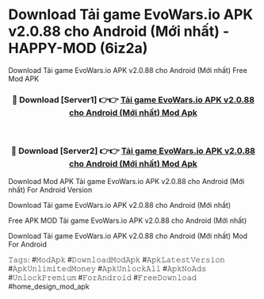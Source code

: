 # Download Tải game EvoWars.io APK v2.0.88 cho Android (Mới nhất) - HAPPY-MOD (6iz2a)
Download Tải game EvoWars.io APK v2.0.88 cho Android (Mới nhất) Free Mod APK

<div align="center">
<h3>🔴 Download [Server1] 👉👉 <a href="https://apkcomod.com?title=Tải_game_EvoWars.io_APK_v2.0.88_cho_Android_(Mới_nhất)">Tải game EvoWars.io APK v2.0.88 cho Android (Mới nhất) Mod Apk</a></h3><br>

<h3>🔴 Download [Server2] 👉👉 <a href="https://apkcomod.com?title=Tải_game_EvoWars.io_APK_v2.0.88_cho_Android_(Mới_nhất)">Tải game EvoWars.io APK v2.0.88 cho Android (Mới nhất) Mod Apk</a></h3>
</div>


Download Mod APK Tải game EvoWars.io APK v2.0.88 cho Android (Mới nhất) For Android Version

Download Tải game EvoWars.io APK v2.0.88 cho Android (Mới nhất) 

Free APK MOD Tải game EvoWars.io APK v2.0.88 cho Android (Mới nhất) 

Download Tải game EvoWars.io APK v2.0.88 cho Android (Mới nhất) Mod For Android

𝚃𝚊𝚐𝚜: #𝙼𝚘𝚍𝙰𝚙𝚔 #𝙳𝚘𝚠𝚗𝚕𝚘𝚊𝚍𝙼𝚘𝚍𝙰𝚙𝚔 #𝙰𝚙𝚔𝙻𝚊𝚝𝚎𝚜𝚝𝚅𝚎𝚛𝚜𝚒𝚘𝚗 #𝙰𝚙𝚔𝚄𝚗𝚕𝚒𝚖𝚒𝚝𝚎𝚍𝙼𝚘𝚗𝚎𝚢 #𝙰𝚙𝚔𝚄𝚗𝚕𝚘𝚌𝚔𝙰𝚕𝚕 #𝙰𝚙𝚔𝙽𝚘𝙰𝚍𝚜 #𝚄𝚗𝚕𝚘𝚌𝚔𝙿𝚛𝚎𝚖𝚒𝚞𝚖 #𝙵𝚘𝚛𝙰𝚗𝚍𝚛𝚘𝚒𝚍 #𝙵𝚛𝚎𝚎𝙳𝚘𝚠𝚗𝚕𝚘𝚊𝚍 #home_design_mod_apk